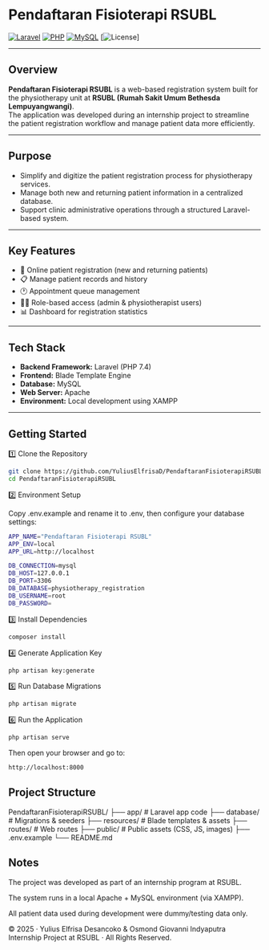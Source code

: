 # Pendaftaran Fisioterapi RSUBL

[![Laravel](https://img.shields.io/badge/Laravel-Framework-red?style=flat-square&logo=laravel)](https://laravel.com)
[![PHP](https://img.shields.io/badge/PHP->=7.4-blue?style=flat-square&logo=php)](https://php.net)
[![MySQL](https://img.shields.io/badge/Database-MySQL-orange?style=flat-square&logo=mysql)](https://mysql.com)
[![License](https://img.shields.io/badge/License-Internal-lightgrey?style=flat-square)]

---

## Overview  
**Pendaftaran Fisioterapi RSUBL** is a web-based registration system built for the physiotherapy unit at **RSUBL (Rumah Sakit Umum Bethesda Lempuyangwangi)**.  
The application was developed during an internship project to streamline the patient registration workflow and manage patient data more efficiently.

---

## Purpose  
- Simplify and digitize the patient registration process for physiotherapy services.  
- Manage both new and returning patient information in a centralized database.  
- Support clinic administrative operations through a structured Laravel-based system.  

---

## Key Features  
- 🧾 Online patient registration (new and returning patients)  
- 📋 Manage patient records and history  
- 🕐 Appointment queue management  
- 👩‍⚕️ Role-based access (admin & physiotherapist users)  
- 📊 Dashboard for registration statistics  

---

## Tech Stack  
- **Backend Framework:** Laravel (PHP 7.4)  
- **Frontend:** Blade Template Engine  
- **Database:** MySQL  
- **Web Server:** Apache  
- **Environment:** Local development using XAMPP  

---

## Getting Started  

1️⃣ Clone the Repository  
```bash
git clone https://github.com/YuliusElfrisaD/PendaftaranFisioterapiRSUBL.git
cd PendaftaranFisioterapiRSUBL
```

2️⃣ Environment Setup

Copy .env.example and rename it to .env, then configure your database settings:
```bash
APP_NAME="Pendaftaran Fisioterapi RSUBL"
APP_ENV=local
APP_URL=http://localhost

DB_CONNECTION=mysql
DB_HOST=127.0.0.1
DB_PORT=3306
DB_DATABASE=physiotherapy_registration
DB_USERNAME=root
DB_PASSWORD=
```

3️⃣ Install Dependencies
```bash
composer install
```

4️⃣ Generate Application Key
```bash
php artisan key:generate
```

5️⃣ Run Database Migrations
```bash
php artisan migrate
```

6️⃣ Run the Application
```bash
php artisan serve
```


Then open your browser and go to:
```bash
http://localhost:8000
```

## Project Structure
PendaftaranFisioterapiRSUBL/
├── app/                # Laravel app code
├── database/           # Migrations & seeders
├── resources/          # Blade templates & assets
├── routes/             # Web routes
├── public/             # Public assets (CSS, JS, images)
├── .env.example
└── README.md

## Notes

The project was developed as part of an internship program at RSUBL.

The system runs in a local Apache + MySQL environment (via XAMPP).

All patient data used during development were dummy/testing data only.

© 2025 · Yulius Elfrisa Desancoko & Osmond Giovanni Indyaputra Internship Project at RSUBL · All Rights Reserved.
